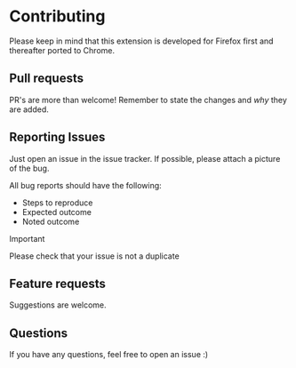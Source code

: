 # Contributing
Please keep in mind that this extension is developed for Firefox first and thereafter ported to Chrome. 

## Pull requests
PR's are more than welcome! Remember to state the changes and *why* they are added.

## Reporting Issues
Just open an issue in the issue tracker. If possible, please attach a picture of the bug.

All bug reports should have the following:
  * Steps to reproduce
  * Expected outcome
  * Noted outcome

> [!IMPORTANT]
> Please check that your issue is not a duplicate

## Feature requests
Suggestions are welcome.

## Questions
If you have any questions, feel free to open an issue :)
